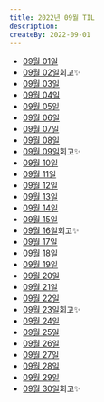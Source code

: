 ```yaml
---
title: 2022년 09월 TIL
description: 
createBy: 2022-09-01
---
```


- [09월 01일](./20220901.md)
- [09월 02일](./20220902.md)회고✨
- [09월 03일](./20220903.md)
- [09월 04일](./20220904.md)
- [09월 05일](./20220905.md)
- [09월 06일](./20220906.md)
- [09월 07일](./20220907.md)
- [09월 08일](./20220908.md)
- [09월 09일](./20220909.md)회고✨
- [09월 10일](./20220910.md)
- [09월 11일](./20220911.md)
- [09월 12일](./20220912.md)
- [09월 13일](./20220913.md)
- [09월 14일](./20220914.md)
- [09월 15일](./20220915.md)
- [09월 16일](./20220916.md)회고✨
- [09월 17일](./20220917.md)
- [09월 18일](./20220918.md)
- [09월 19일](./20220919.md)
- [09월 20일](./20220920.md)
- [09월 21일](./20220921.md)
- [09월 22일](./20220922.md)
- [09월 23일](./20220923.md)회고✨
- [09월 24일](./20220924.md)
- [09월 25일](./20220925.md)
- [09월 26일](./20220926.md)
- [09월 27일](./20220927.md)
- [09월 28일](./20220928.md)
- [09월 29일](./20220929.md)
- [09월 30일](./20220930.md)회고✨